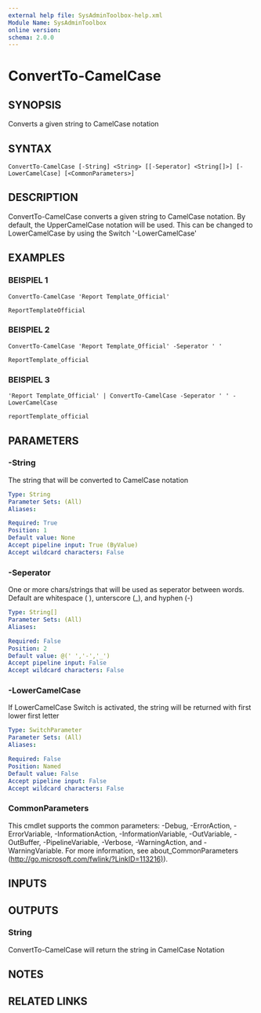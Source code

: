 ```yaml
---
external help file: SysAdminToolbox-help.xml
Module Name: SysAdminToolbox
online version:
schema: 2.0.0
---
```


# ConvertTo-CamelCase

## SYNOPSIS

Converts a given string to CamelCase notation

## SYNTAX

```
ConvertTo-CamelCase [-String] <String> [[-Seperator] <String[]>] [-LowerCamelCase] [<CommonParameters>]
```

## DESCRIPTION

ConvertTo-CamelCase converts a given string to CamelCase notation.
By default, the UpperCamelCase notation will be used.
This can be changed to LowerCamelCase by using the Switch '-LowerCamelCase'

## EXAMPLES

### BEISPIEL 1

```
ConvertTo-CamelCase 'Report Template_Official'

ReportTemplateOfficial
```

### BEISPIEL 2

```
ConvertTo-CamelCase 'Report Template_Official' -Seperator ' '

ReportTemplate_official
```

### BEISPIEL 3

```
'Report Template_Official' | ConvertTo-CamelCase -Seperator ' ' -LowerCamelCase

reportTemplate_official
```

## PARAMETERS

### -String

The string that will be converted to CamelCase notation

```yaml
Type: String
Parameter Sets: (All)
Aliases:

Required: True
Position: 1
Default value: None
Accept pipeline input: True (ByValue)
Accept wildcard characters: False
```

### -Seperator

One or more chars/strings that will be used as seperator between words.
Default are whitespace ( ), unterscore (_), and hyphen (-)

```yaml
Type: String[]
Parameter Sets: (All)
Aliases:

Required: False
Position: 2
Default value: @(' ','-','_')
Accept pipeline input: False
Accept wildcard characters: False
```

### -LowerCamelCase

If LowerCamelCase Switch is activated, the string will be returned with first lower first letter

```yaml
Type: SwitchParameter
Parameter Sets: (All)
Aliases:

Required: False
Position: Named
Default value: False
Accept pipeline input: False
Accept wildcard characters: False
```

### CommonParameters

This cmdlet supports the common parameters: -Debug, -ErrorAction, -ErrorVariable, -InformationAction, -InformationVariable, -OutVariable, -OutBuffer, -PipelineVariable, -Verbose, -WarningAction, and -WarningVariable. For more information, see about_CommonParameters (<http://go.microsoft.com/fwlink/?LinkID=113216)>).

## INPUTS

## OUTPUTS

### String

ConvertTo-CamelCase will return the string in CamelCase Notation

## NOTES

## RELATED LINKS
